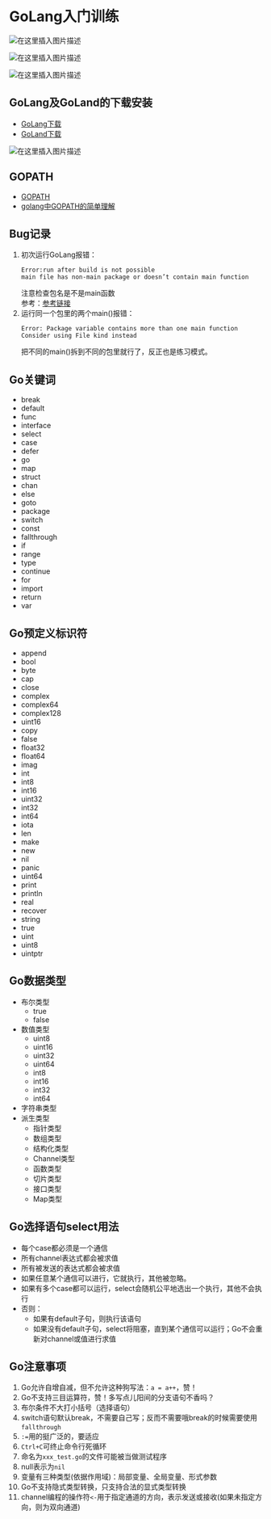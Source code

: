 # GoLang入门训练

![在这里插入图片描述](https://github.com/ChenYikunReal/go_training/blob/master/images/go-background1.png?x-oss-process=image/watermark,type_ZmFuZ3poZW5naGVpdGk,shadow_10,text_aHR0cHM6Ly9ibG9nLmNzZG4ubmV0L3dlaXhpbl80Mzg5NjMxOA==,size_16,color_FFFFFF,t_70)


![在这里插入图片描述](https://github.com/ChenYikunReal/go_training/blob/master/images/go-background2.png?x-oss-process=image/watermark,type_ZmFuZ3poZW5naGVpdGk,shadow_10,text_aHR0cHM6Ly9ibG9nLmNzZG4ubmV0L3dlaXhpbl80Mzg5NjMxOA==,size_16,color_FFFFFF,t_70)


![在这里插入图片描述](https://github.com/ChenYikunReal/go_training/blob/master/images/go-background3.png?x-oss-process=image/watermark,type_ZmFuZ3poZW5naGVpdGk,shadow_10,text_aHR0cHM6Ly9ibG9nLmNzZG4ubmV0L3dlaXhpbl80Mzg5NjMxOA==,size_16,color_FFFFFF,t_70)

## GoLang及GoLand的下载安装
- [GoLang下载](https://golang.google.cn/dl/)
- [GoLand下载](https://www.jetbrains.com/go/)


![在这里插入图片描述](https://github.com/ChenYikunReal/go_training/blob/master/images/go-goland.png?x-oss-process=image/watermark,type_ZmFuZ3poZW5naGVpdGk,shadow_10,text_aHR0cHM6Ly9ibG9nLmNzZG4ubmV0L3dlaXhpbl80Mzg5NjMxOA==,size_16,color_FFFFFF,t_70)

## GOPATH
- [GOPATH](https://www.jianshu.com/p/cf298a0db3fa)
- [golang中GOPATH的简单理解](https://www.cnblogs.com/lurenq/p/10524647.html)

## Bug记录
1. 初次运行GoLang报错：
    ```text
    Error:run after build is not possible
    main file has non-main package or doesn’t contain main function
    ```
    注意检查包名是不是main函数<br/>
    参考：[参考链接](https://blog.csdn.net/lezeqe/article/details/103321773)
2. 运行同一个包里的两个main()报错：
    ```text
    Error: Package variable contains more than one main function
    Consider using File kind instead
    ```
   把不同的main()拆到不同的包里就行了，反正也是练习模式。


## Go关键词
- break
- default
- func
- interface
- select
- case
- defer
- go
- map
- struct
- chan
- else
- goto
- package
- switch
- const
- fallthrough
- if
- range
- type
- continue
- for
- import
- return
- var

## Go预定义标识符
- append
- bool
- byte
- cap
- close
- complex
- complex64
- complex128
- uint16
- copy
- false
- float32
- float64
- imag
- int
- int8
- int16
- uint32
- int32
- int64
- iota
- len
- make
- new
- nil
- panic
- uint64
- print
- println
- real
- recover
- string
- true
- uint
- uint8
- uintptr

## Go数据类型
- 布尔类型
    - true
    - false
- 数值类型
    - uint8
    - uint16
    - uint32
    - uint64
    - int8
    - int16
    - int32
    - int64
- 字符串类型
- 派生类型
    - 指针类型
    - 数组类型
    - 结构化类型
    - Channel类型
    - 函数类型
    - 切片类型
    - 接口类型
    - Map类型 
    
## Go选择语句select用法

- 每个case都必须是一个通信
- 所有channel表达式都会被求值
- 所有被发送的表达式都会被求值
- 如果任意某个通信可以进行，它就执行，其他被忽略。
- 如果有多个case都可以运行，select会随机公平地选出一个执行，其他不会执行
- 否则：
    - 如果有default子句，则执行该语句
    - 如果没有default子句，select将阻塞，直到某个通信可以运行；Go不会重新对channel或值进行求值

## Go注意事项
1. Go允许自增自减，但不允许这种狗写法：`a = a++`，赞！
2. Go不支持三目运算符，赞！多写点儿阳间的分支语句不香吗？
3. 布尔条件不大打小括号（选择语句）
4. switch语句默认break，不需要自己写；反而不需要哦break的时候需要使用`fallthrough`
5. `:=`用的挺广泛的，要适应
6. `Ctrl+C`可终止命令行死循环
7. 命名为`xxx_test.go`的文件可能被当做测试程序
8. null表示为`nil`
9. 变量有三种类型(依据作用域)：局部变量、全局变量、形式参数
10. Go不支持隐式类型转换，只支持合法的显式类型转换
11. channel编程的操作符`<-`用于指定通道的方向，表示发送或接收(如果未指定方向，则为双向通道)
